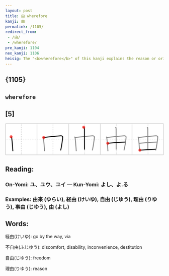 ```yaml
---
layout: post
title: 由 wherefore
kanji: 由
permalink: /1105/
redirect_from:
 - /由/
 - /wherefore/
pre_kanji: 1104
nex_kanji: 1106
heisig: The "<b>wherefore</b>" of this kanji explains the reason or origin of a thing. It does this graphically by depicting a seed in a <i>rice field</i> sending up a single sprout, which is the whole why and <b>wherefore</b> of the seed's falling in the earth and dying. (When the <i>flower</i> appears, you will recall from frame 249, we have a full <i>seedling</i>.)
---
```


## {1105}

## `wherefore`

## [5]

<div class="stroke"><img src="../images/E794B1.png" /></div>

## Reading:

### On-Yomi: ユ、ユウ、ユイ &mdash; Kun-Yomi: よし、よ.る

### Examples: 由来 (ゆらい), 経由 (けいゆ), 自由 (じゆう), 理由 (りゆう), 事由 (じゆう), 由 (よし)

## Words:

経由(けいゆ): go by the way, via

不自由(ふじゆう): discomfort, disability, inconvenience, destitution

自由(じゆう): freedom

理由(りゆう): reason
